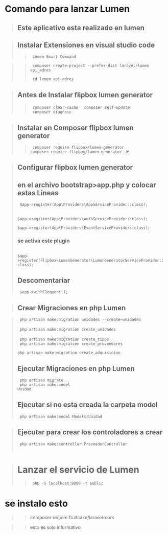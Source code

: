 # Comando para lanzar Lumen

>## Este aplicativo esta realizado en lumen 

>## Instalar Extensiones en visual studio code
>> <code> Lumen Smart Command </code>


>> <code> composer create-project --prefer-dist laravel/lumen api_adres </code>
>>
>> <code> cd lumen api_adres </code>


>## Antes de Instalar  flipbox lumen generator
>> <code> composer clear-cache </code>
>> <code> composer self-update </code>
>> <code> composer diagnose </code>

>## Instalar en Composer flipbox lumen generator
>> <code> composer require flipbox/lumen-generator </code>
>> <code> composer require flipbox/lumen-generator -W </code>

>## Configurar flipbox lumen generator 
>## en el archivo bootstrap>app.php y colocar estas Lineas
> <code> $app->register(App\Providers\AppServiceProvider::class); </code><br>
> <code> $app->register(App\Providers\AuthServiceProvider::class); </code><br>
> <code> $app->register(App\Providers\EventServiceProvider::class);</code><br>
>### se activa este plugin
> <code> $app->register(Flipbox\LumenGenerator\LumenGeneratorServiceProvider::class); </code>
>## Descomentariar 
> <code> $app->withEloquent();</code>


>## Crear Migraciones en php Lumen
<!-- <code> php artisan make:migration create_unidad </code><br> -->
> <code> php artisan make:migration unidades --create=unidades  </code><br>
> <code> php artisan make:migration create_unidades  </code><br>
> <code> php artisan make:migration create_tipos  </code><br>
> <code> php artisan make:migration create_proveedores  </code><br>
> <code> php artisan make:migration create_adquisicion  </code><br>
>## Ejecutar Migraciones en php Lumen
> <code> php artisan migrate  </code><br>
> <code> php artisan make:model Unidad  </code><br>
>## Ejecutar si no esta creada la carpeta model 
> <code> php artisan make:model Models/Unidad  </code><br>

>## Ejecutar para crear los controladores a crear  
> <code> php artisan make:controller ProveedorController </code><br>

># Lanzar el servicio de Lumen
>> <code> php -S localhost:8000 -t public </code>

# se instalo esto 
>> composer require fruitcake/laravel-cors

>> esto es solo informativo